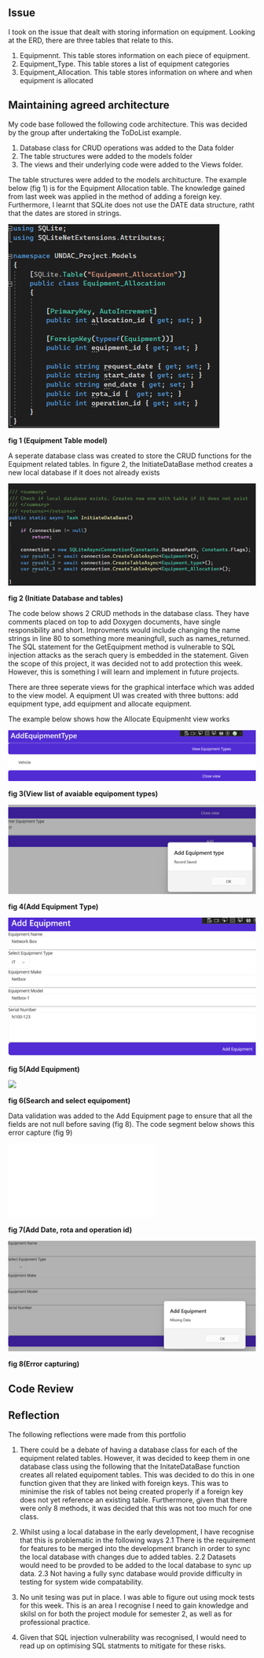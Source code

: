 
## Issue

I took on the issue that dealt with storing information on equipment.  Looking at the ERD, there are three tables that relate to this.
  1.  Equipmennt.  This table stores information on each piece of equipment.
  2.  Equipment_Type. This table stores a list of equipment categories
  3.  Equipment_Allocation.  This table stores information on where and when equipment is allocated

## Maintaining agreed architecture

My code base followed the following code architecture. This was decided by the group after undertaking the ToDoList example.

  1.  Database class for CRUD operations was added to the Data folder
  2.  The table structures were added to the models folder
  3.  The views and their underlying code were added to the Views folder.

The table structures were added to the models architucture. The example below (fig 1) is for the Equipment Allocation table.  The knowledge gained from last week was applied in the method of adding a foreign key.  Furthermore, I learnt that SQLite does not use the DATE data structure, ratht that the dates are stored in strings.

![](/images/week9-add-model.png "")

**fig 1 (Equipment Table model)**

A seperate database class was created to store the CRUD functions for the Equipment related tables.  In figure 2, the InitiateDataBase method creates a new local database if it does not already exists 

![](/images/week9-add-initiate.png "")
  
**fig 2 (Initiate Database and tables)**

The code below shows 2 CRUD methods in the database class. They have comments placed on top to add Doxygen documents, have single responsbility and short.  Improvments would include changing the name strings in line 80 to something more meaningfull, such as names_returned. The SQL statement for the GetEquipment method is vulnerable to SQL injection attacks as the serach query is embedded in the statement.  Given the scope of this project, it was decided not to add protection this week. However, this is something I will learn and implement in future projects. 

There are three seperate views for the graphical interface which was added to the view model. A equipment UI was created with three buttons: add equipment type, add equipment and allocate equipment.

The example below shows how the Allocate Equipmenht view works

 
     
![](/images/week9-view-type.png "")

**fig 3(View list of avaiable equipoment types)**

![](/images/week9-add-type.png "")

**fig 4(Add Equipment Type)**

![](/images/week9-add-equipment.png "")

**fig 5(Add Equipment)**

![](/images/week9-add-equipment-to-allocate.png "")

**fig 6(Search and select equipoment)**

Data validation was added to the Add Equipment page to ensure that all the fields are not null before saving (fig 8).  The code segment below shows this error capture (fig 9)
  
![](/images/week9-add-allocation.pgn)

**fig 7(Add Date, rota and operation id)**

![](/images/week9-error-capture.png)

**fig 8(Error capturing)**


## Code Review

## Reflection

The following reflections were made from this portfolio

1.  There could be a debate of having a database class for each of the equipment related tables. However, it was decided to keep them in one database class using the following that the InitateDataBase function creates all related equipoment tables. This was decided to do this in one function given that they are linked with foreign keys. This was to minimise the risk of tables not being created properly if a foreign key does not yet reference an existing table.  Furthermore, given that there were only 8 methods, it was decided that this was not too much for one class.
   
2. Whilst using a local database in the early development, I have recognise that this is problematic in the following ways
     2.1  There is the requirement for features to be merged into the development branch in order to sync the local database with changes due to added tables.
     2.2  Datasets would need to be provded to be added to the local database to sync up data.
     2.3  Not having a fully sync database would provide difficulty in testing for system wide compatability.

3.  No unit tesing was put in place. I was able to figure out using mock tests for this week. This is an area I recognise I need to gain knowledge and skilsl on for both the project module for semester 2, as well as for professional practice.
4.  Given that SQL injection vulnerability was recognised, I would need to read up on optimising SQL statments to mitigate for these risks.  
